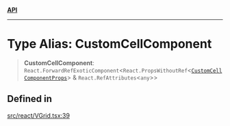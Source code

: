 [**API**](../../API.md)

***

# Type Alias: CustomCellComponent

> **CustomCellComponent**: `React.ForwardRefExoticComponent`\<`React.PropsWithoutRef`\<[`CustomCellComponentProps`](../interfaces/CustomCellComponentProps.md)\> & `React.RefAttributes`\<`any`\>\>

## Defined in

[src/react/VGrid.tsx:39](https://github.com/inokawa/virtua/blob/d38b45573a7cac6e3633108c8eb946f094cdcc02/src/react/VGrid.tsx#L39)

